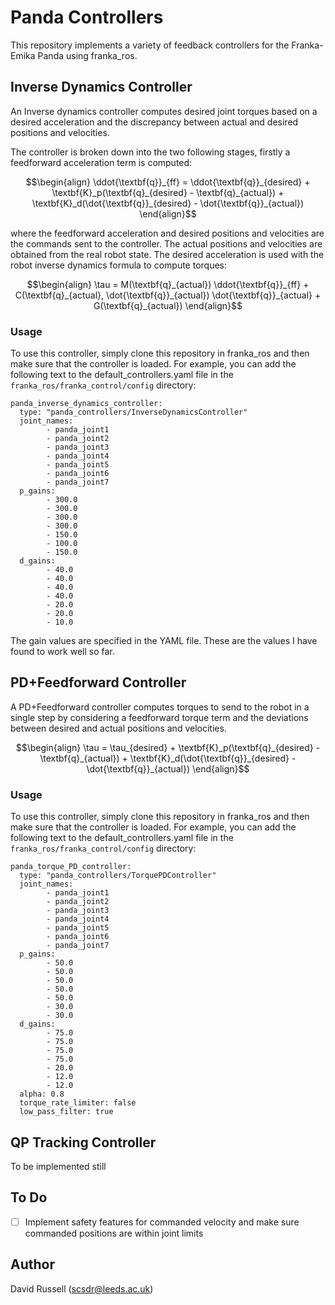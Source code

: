 # Panda Controllers

This repository implements a variety of feedback controllers for the Franka-Emika Panda using franka_ros.

## Inverse Dynamics Controller
An Inverse dynamics controller computes desired joint torques based on a desired acceleration
and the discrepancy between actual and desired positions and velocities.

The controller is broken down into the two following stages, firstly a feedforward acceleration
term is computed:

```math
\begin{align}
\ddot{\textbf{q}}_{ff} = \ddot{\textbf{q}}_{desired} + \textbf{K}_p(\textbf{q}_{desired} - \textbf{q}_{actual}) + \textbf{K}_d(\dot{\textbf{q}}_{desired} - \dot{\textbf{q}}_{actual})
\end{align}
```

where the feedforward acceleration and desired positions and velocities are the commands sent to the controller. The actual positions
and velocities are obtained from the real robot state. The desired acceleration is used with the robot inverse dynamics formula to compute
torques:

```math
\begin{align}
\tau = M(\textbf{q}_{actual}) \ddot{\textbf{q}}_{ff} + C(\textbf{q}_{actual}, \dot{\textbf{q}}_{actual}) \dot{\textbf{q}}_{actual} + G(\textbf{q}_{actual})
\end{align}
```
### Usage

To use this controller, simply clone this repository in franka_ros and then make sure that the controller is loaded. For example,
you can add the following text to the default_controllers.yaml file in the `franka_ros/franka_control/config` directory:

```
panda_inverse_dynamics_controller:
  type: "panda_controllers/InverseDynamicsController"
  joint_names:
        - panda_joint1
        - panda_joint2
        - panda_joint3
        - panda_joint4
        - panda_joint5
        - panda_joint6
        - panda_joint7
  p_gains:
        - 300.0
        - 300.0
        - 300.0
        - 300.0
        - 150.0
        - 100.0
        - 150.0
  d_gains:
        - 40.0
        - 40.0
        - 40.0
        - 40.0
        - 20.0
        - 20.0
        - 10.0
```

The gain values are specified in the YAML file. These are the values I have found to work well so far.

## PD+Feedforward Controller

A PD+Feedforward controller computes torques to send to the robot in a single step by considering a feedforward
torque term and the deviations between desired and actual positions and velocities.

```math
\begin{align}
\tau = \tau_{desired} + \textbf{K}_p(\textbf{q}_{desired} - \textbf{q}_{actual}) + \textbf{K}_d(\dot{\textbf{q}}_{desired} - \dot{\textbf{q}}_{actual})
\end{align}
```

### Usage

To use this controller, simply clone this repository in franka_ros and then make sure that the controller is loaded. For example,
you can add the following text to the default_controllers.yaml file in the `franka_ros/franka_control/config` directory:

```
panda_torque_PD_controller:
  type: "panda_controllers/TorquePDController"
  joint_names:
        - panda_joint1
        - panda_joint2
        - panda_joint3
        - panda_joint4
        - panda_joint5
        - panda_joint6
        - panda_joint7
  p_gains:
        - 50.0
        - 50.0
        - 50.0
        - 50.0
        - 50.0
        - 30.0
        - 30.0
  d_gains:
        - 75.0
        - 75.0
        - 75.0
        - 75.0
        - 20.0
        - 12.0
        - 12.0
  alpha: 0.8
  torque_rate_limiter: false
  low_pass_filter: true
```

## QP Tracking Controller

To be implemented still

## To Do
- [ ] Implement safety features for commanded velocity and make sure commanded positions are within joint limits

## Author
David Russell (scsdr@leeds.ac.uk)